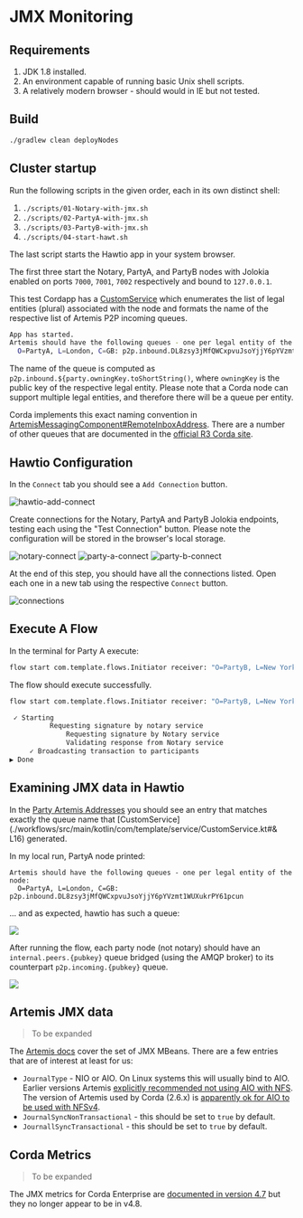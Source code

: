 # JMX Monitoring 

## Requirements

1. JDK 1.8 installed. 
2. An environment capable of running basic Unix shell scripts.
3. A relatively modern browser - should would in IE but not tested. 

## Build

```bash
./gradlew clean deployNodes
```

## Cluster startup

Run the following scripts in the given order, each in its own distinct shell:

1. `./scripts/01-Notary-with-jmx.sh`
2. `./scripts/02-PartyA-with-jmx.sh`
3. `./scripts/03-PartyB-with-jmx.sh`
4. `./scripts/04-start-hawt.sh`

The last script starts the Hawtio app in your system browser.

The first three start the Notary, PartyA, and PartyB nodes with Jolokia enabled 
on ports `7000`, `7001`, `7002` respectively and bound to `127.0.0.1`.

This test Cordapp has a [CustomService](./workflows/src/main/kotlin/com/template/service/CustomService.kt) 
which enumerates the list of legal entities (plural) associated with the node and formats the name
of the respective list of Artemis P2P incoming queues. 

```bash
App has started.
Artemis should have the following queues - one per legal entity of the node:
  O=PartyA, L=London, C=GB: p2p.inbound.DL8zsy3jMfQWCxpvuJsoYjjY6pYVzmt1WUXukrPY61pcun
```

The name of the queue is computed as `p2p.inbound.${party.owningKey.toShortString()`, where
`owningKey` is the public key of the respective legal entity. Please note that a Corda node
can support multiple legal entities, and therefore there will be a queue per entity.

Corda implements this exact naming convention in [ArtemisMessagingComponent#RemoteInboxAddress](https://github.com/corda/corda/blob/release/os/4.8/node-api/src/main/kotlin/net/corda/nodeapi/internal/ArtemisMessagingComponent.kt#L136).
There are a number of other queues that are documented in the [official R3 Corda site](https://docs.r3.com/en/platform/corda/4.8/enterprise/messaging.html#message-queues).
## Hawtio Configuration 

In the `Connect` tab you should see a `Add Connection` button.

![hawtio-add-connect](./img/add-connection.png)

Create connections for the Notary, PartyA and PartyB Jolokia endpoints, testing each using
the "Test Connection" button. Please note the configuration will be stored in the browser's
local storage.

![notary-connect](./img/edit-connection-notary.png)
![party-a-connect](./img/edit-connection-party-a.png)
![party-b-connect](./img/edit-connection-party-b.png)

At the end of this step, you should have all the connections listed. Open each one in a new
tab using the respective `Connect` button.

![connections](./img/connections.png)

## Execute A Flow

In the terminal for Party A execute:

```bash
flow start com.template.flows.Initiator receiver: "O=PartyB, L=New York, C=US"
```

The flow should execute successfully.

```bash
flow start com.template.flows.Initiator receiver: "O=PartyB, L=New York, C=US"

 ✓ Starting
          Requesting signature by notary service
              Requesting signature by Notary service
              Validating response from Notary service
     ✓ Broadcasting transaction to participants
▶︎ Done

```

## Examining JMX data in Hawtio

In the [Party Artemis Addresses](http://localhost:8080/hawtio/jmx/attributes?con=PartyA&nid=root-org.apache.activemq.artemis-P2P-addresses)
you should see an entry that matches exactly the queue name that [CustomService](./workflows/src/main/kotlin/com/template/service/CustomService.kt#& L16)
generated. 

In my local run, PartyA node printed:

```
Artemis should have the following queues - one per legal entity of the node:
  O=PartyA, L=London, C=GB: p2p.inbound.DL8zsy3jMfQWCxpvuJsoYjjY6pYVzmt1WUXukrPY61pcun
```

... and as expected, hawtio has such a queue:

![](./img/party-a-artemis-inbound.png)

After running the flow, each party node (not notary) should have an `internal.peers.{pubkey}` 
queue bridged (using the AMQP broker) to its counterpart `p2p.incoming.{pubkey}` queue.

![](./img/party-b-internal-peer-to-party-a.png)

## Artemis JMX data

> To be expanded

The [Artemis docs](http://activemq.apache.org/components/artemis/documentation/latest/management)
cover the set of JMX MBeans. There are a few entries that are of interest at least for us:

* `JournalType` - NIO or AIO. On Linux systems this will usually bind to AIO. Earlier versions 
  Artemis [explicitly recommended not using AIO with NFS](https://activemq.apache.org/components/artemis/documentation/1.0.0/persistence.html). 
  The version of Artemis used by Corda (2.6.x) is [apparently ok for AIO to be used with NFSv4](https://activemq.apache.org/components/artemis/documentation/2.6.0/persistence.html).
* `JournalSyncNonTransactional` - this should be set to `true` by default.
* `JournallSyncTransactional` - this should be set to `true` by default.

## Corda Metrics

> To be expanded

The JMX metrics for Corda Enterprise are [documented in version 4.7](https://docs.r3.com/en/platform/corda/4.7/enterprise/node-metrics.html)
but they no longer appear to be in v4.8. 

